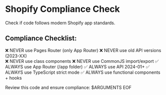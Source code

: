 # Shopify Compliance Check
Check if code follows modern Shopify app standards.

## Compliance Checklist:
❌ NEVER use Pages Router (only App Router)
❌ NEVER use old API versions (2023-XX)  
❌ NEVER use class components
❌ NEVER use CommonJS import/export
✅ ALWAYS use App Router (/app folder)
✅ ALWAYS use API 2024-01+
✅ ALWAYS use TypeScript strict mode
✅ ALWAYS use functional components + hooks

Review this code and ensure compliance: $ARGUMENTS
EOF
